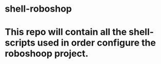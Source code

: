 # shell-roboshop

# This repo will contain all the shell-scripts used in order configure the roboshoop project.
